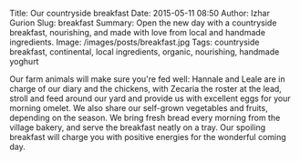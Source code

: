 Title: Our countryside breakfast
Date: 2015-05-11 08:50
Author: Izhar Gurion
Slug: breakfast
Summary: Open the new day with a countryside breakfast, nourishing, and made with love from local and handmade ingredients.
Image: /images/posts/breakfast.jpg
Tags: countryside breakfast, continental, local ingredients, organic, nourishing, handmade yoghurt

Our farm animals will make sure you're fed well: Hannale and Leale are in charge of our diary and the chickens, with Zecaria the roster at the lead, stroll and feed around our yard and provide us with excellent eggs for your morning omelet.
We also share our self-grown vegetables and fruits, depending on the season.
We bring fresh bread every morning from the village bakery, and serve the breakfast neatly on a tray.
Our spoiling breakfast will charge you with positive energies for the wonderful coming day.
